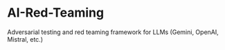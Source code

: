 # AI-Red-Teaming
Adversarial testing and red teaming framework for LLMs (Gemini, OpenAI, Mistral, etc.)
